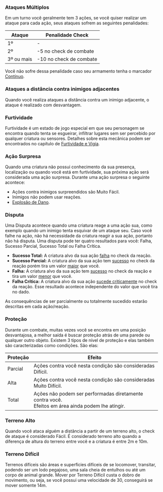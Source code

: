 ### Ataques Múltiplos

Em um turno você geralmente tem 3 ações, se você quiser realizar um ataque para cada ação, seus ataques sofrem as seguintes penalidades:

| Ataque     | Penalidade Check        |
| ---------- | ----------------------- |
| 1º         | -                       |
| 2º         | -5 no check de combate  |
| 3º ou mais | -10 no check de combate |

Você não sofre dessa penalidade caso seu armamento tenha o marcador [Contínuo](../tags/weaponEquipment.md#contínuo).

### Ataques a distância contra inimigos adjacentes

Quando você realiza ataques a distância contra um inimigo adjacente, o ataque é realizado com desvantagem.

### Furtividade

Furtividade é um estado de jogo especial em que seu personagem se encontra quando tenta se esgueirar, infiltrar lugares sem ser percebido por qualquer criatura ou sensores. Detalhes sobre esta mecânica podem ser encontrados no capítulo de [Furtividade e Vigia](./stealth.md).

### Ação Surpresa

Quando uma criatura não possui conhecimento da sua presença, localização ou quando você está em furtividade, sua próxima ação será considerada uma ação surpresa. Durante uma ação surpresa o seguinte acontece:

- Ações contra inimigos surpreendidos são Muito Fácil.
- Inimigos não podem usar reações.
- [Explosão de Dano](./damage.md#explosão-de-dano).

### Disputa

Uma Disputa acontece quando uma criatura reage a uma ação sua, como exemplo quando um inimigo tenta esquivar de um ataque seu. Caso você falhe na ação, não há necessidade da criatura reagir a sua ação, portanto não há disputa. Uma disputa pode ter quatro resultados para você: Falha, Sucesso Parcial, Sucesso Total ou Falha Crítica.

- **Sucesso Total:** A criatura alvo da sua ação <ins>falha</ins> no check da reação.
- **Sucesso Parcial:** A criatura alvo da sua ação tem <ins>sucesso</ins> no check da reação porém tira um valor <ins>maior</ins> que você.
- **Falha:** A criatura alvo da sua ação tem <ins>sucesso</ins> no check da reação e tira um valor <ins>menor</ins> que você.
- **Falha Crítica:** A criatura alvo da sua ação <ins>sucede criticamente</ins> no check da reação. Esse resultado acontece independente do valor que você tira no dado.

As consequências de ser parcialmente ou totalmente sucedido estarão descritas em cada ação/reação.

<!-- #### Patrulha e Vigia

Caso há criaturas ou sensores/equipamentos fazendo patrulha ou vigia no ambiente que você esteja tentando infiltrar, uma Disputa acontece entre vocês:

- **Você:** Realiza um check de Infiltração & Agilidade/Atenção
- **Patrulheiro/Vigia:** Realiza um check de Busca & Atenção

Os possíveis resultados e efeitos podem acontecer:

- **Sucesso Total:** Você consegue se infiltrar sem ser percebido.
- **Sucesso Parcial:** O patrulheiro/vigia possui uma ideia geral da presença de alguém e uma localização geral.
- **Falha:** O patrulheiro/vigia tem ideia da sua presença e sabem sua localização caso tenham linha de visão direta para você. -->

### Proteção

Durante um combate, muitas vezes você se encontra em uma posição desvantajosa, a melhor saída é buscar proteção atrás de uma parede ou qualquer outro objeto. Existem 3 tipos de nível de proteção e elas também são caracterizadas como condições. São elas:

| Proteção | Efeito                                                                                                |
| -------- | ----------------------------------------------------------------------------------------------------- |
| Parcial  | Ações contra você nesta condição são consideradas Difícil.                                            |
| Alta     | Ações contra você nesta condição são consideradas Muito Difícil.                                      |
| Total    | Ações não podem ser performadas diretamente contra você. <br>Efeitos em área ainda podem lhe atingir. |

### Terreno Alto

Quando você ataca alguém a distância a partir de um terreno alto, o check de ataque é considerado Fácil. É considerado terreno alto quando a diferença de altura do terreno entre você e a criatura é entre 2m e 10m.

### Terreno Difícil

Terrenos difíceis são áreas e superfícies difíceis de se locomover, transitar, podendo ser um lodo pegajoso, uma sala cheia de entulhos ou até um corpo de animal grande. Mover por Terreno Difícil custa o dobro de movimento, ou seja, se você possui uma velocidade de 30, conseguirá se mover somente 14m.
